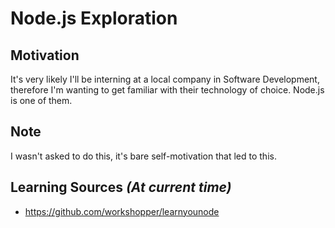 # Node.js Exploration

## Motivation
It's very likely I'll be interning at a local company in Software Development,
therefore I'm wanting to get familiar with their technology of choice.
Node.js is one of them.

## Note
I wasn't asked to do this, it's bare self-motivation that led to this.

## Learning Sources *(At current time)*
* https://github.com/workshopper/learnyounode
